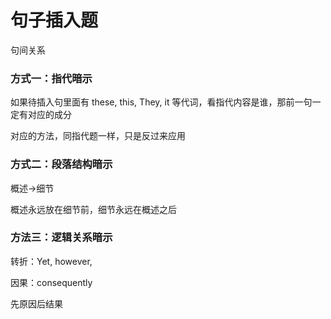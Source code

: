 # 句子插入题

句间关系

### 方式一：指代暗示

如果待插入句里面有 these, this, They, it 等代词，看指代内容是谁，那前一句一定有对应的成分

对应的方法，同指代题一样，只是反过来应用

### 方式二：段落结构暗示

概述->细节

概述永远放在细节前，细节永远在概述之后

### 方法三：逻辑关系暗示

转折：Yet, however,

因果：consequently

先原因后结果
